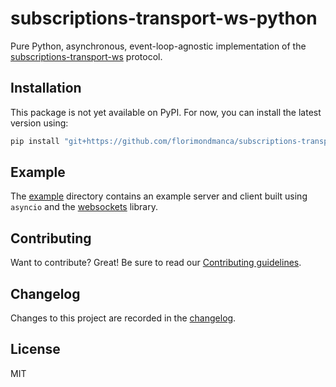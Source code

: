 # subscriptions-transport-ws-python

Pure Python, asynchronous, event-loop-agnostic implementation of the [subscriptions-transport-ws](https://github.com/apollographql/subscriptions-transport-ws) protocol.

## Installation

This package is not yet available on PyPI. For now, you can install the latest version using:

```bash
pip install "git+https://github.com/florimondmanca/subscriptions-transport-ws-python.git"
```

## Example

The [example](https://github.com/florimondmanca/subscriptions-transport-ws-python/tree/master/example) directory contains an example server and client built using `asyncio` and the [websockets](https://websockets.readthedocs.io) library.

## Contributing

Want to contribute? Great! Be sure to read our [Contributing guidelines](https://github.com/florimondmanca/subscriptions-transport-ws-python/tree/master/CONTRIBUTING.md).

## Changelog

Changes to this project are recorded in the [changelog](https://github.com/florimondmanca/subscriptions-transport-ws-python/tree/master/CHANGELOG.md).

## License

MIT

